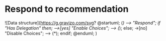 # Respond to recommendation


![Data structure](https://g.gravizo.com/svg?
@startuml;
(*) --> "Respond";
if "Has Delegation" then;
  -->[yes] "Enable Choices";
  --> (*);
else;
  ->[no] "Disable Choices";
  --> (*);
endif;
@enduml;
)
